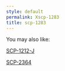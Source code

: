 ```yaml
---
style: default
permalink: Xscp-1283
title: scp-1283
---
```

You may also like:

[SCP-1212-J](http://scp-wiki.net/scp-1212-j)

[SCP-2364](http://scp-wiki.net/scp-2364)
